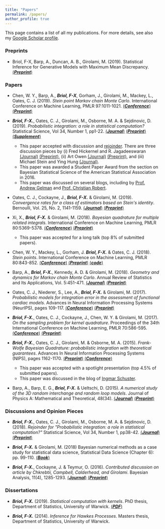 ```yaml
---
title: "Papers"
permalink: /papers/
author_profile: true
---
```


This page contains a list of all my publications. For more details, see also my [Google Scholar profile](https://scholar.google.co.uk/citations?user=yLBYtAwAAAAJ&hl=en).

### Preprints

* Briol, F-X, Barp, A., Duncan, A. B., Girolami, M. (2019). Statistical Inference for Generative Models
with Maximum Mean Discrepancy. [(***Preprint***)](https://fxbriol.github.io/pdfs/StatisticalInferenceMMD.pdf)

### Papers

* Chen, W. Y., Barp, A., ***Briol, F-X***, Gorham, J., Girolami, M., Mackey, L., Oates, C. J. (2019). *Stein point Markov chain Monte Carlo*. International Conference on Machine Learning, PMLR 97:1011-1021. [(***Conference***)](http://proceedings.mlr.press/v97/chen19b.html) [(***Preprint***)](https://arxiv.org/pdf/1905.03673)

* ***Briol, F-X.***, Oates, C. J., Girolami, M., Osborne, M. A. & Sejdinovic, D. (2019). *Probabilistic integration: a role in statistical computation?* Statistical Science, Vol 34, Number 1, pp1-22. [(***Journal***)](https://projecteuclid.org/euclid.ss/1555056025) [(***Preprint***)](https://fxbriol.github.io/pdfs/STS660.pdf) [(***Supplement***)](https://fxbriol.github.io/pdfs/STS660_supplement.pdf)
	* This paper accepted with discussion and [rejoinder](https://projecteuclid.org/euclid.ss/1555056029). There are three discussion pieces by (i) Fred Hickernel and R. Jagadeeswaran [(Journal)](https://projecteuclid.org/euclid.ss/1555056026) [(Preprint)](https://arxiv.org/pdf/1812.01811.pdf), (ii) Art Owen [(Journal)](https://projecteuclid.org/euclid.ss/1555056027) [(Preprint)](http://statweb.stanford.edu/~owen/reports/unreeff), and (iii) Michael Stein and Ying Hung [(Journal)](https://projecteuclid.org/euclid.ss/1555056028). 
	* This paper was awarded a Student Paper Award from the section on Bayesian Statistical Science of the American Statistical Association in 2016.
	* This paper was discussed on several blogs, including by [Prof. Andrew Gelman](http://andrewgelman.com/2015/12/07/28279/) and [Prof. Christian Robert](https://xianblog.wordpress.com/2015/12/17/je-suis-revenu-de-montreal-nips-2015/).


* Oates, C. J., Cockayne, J., ***Briol, F-X.*** & Girolami, M. (2019). *Convergence rates for a class of estimators based on Stein's identity*. Bernoulli, Vol. 25, No. 2, 1141-1159. [(***Journal***)](https://projecteuclid.org/euclid.bj/1551862846) [(***Preprint***)](https://fxbriol.github.io/pdfs/Bernoulli_1551862846.pdf)

* Xi, X., ***Briol, F-X.*** & Girolami, M. (2018). *Bayesian quadrature for multiple related integrals*. International Conference on Machine Learning, PMLR 80:5369-5378. [(***Conference***)](http://proceedings.mlr.press/v80/xi18a.html)
[(***Preprint***)](https://arxiv.org/abs/1801.04153)
	* This paper was accepted for a long talk (top 8% of submitted papers).

* Chen, W. Y., Mackey, L., Gorham, J. ***Briol, F-X.*** & Oates, C. J. (2018). *Stein points*. International Conference on Machine Learning, PMLR 80:843-852. 
[(***Conference***)](http://proceedings.mlr.press/v80/chen18f.html) [(***Preprint***)](https://arxiv.org/abs/1803.10161) [(***code***)](https://github.com/wilson-ye-chen/stein_points)

* Barp, A., ***Briol, F-X.***, Kennedy, A. D. & Girolami, M. (2018). *Geometry and dynamics for Markov chain Monte Carlo*. Annual Review of Statistics and Its Applications, Vol. 5:451-471.
[(***Journal***)](https://www.annualreviews.org/doi/full/10.1146/annurev-statistics-031017-100141) [(***Preprint***)](https://arxiv.org/abs/1705.02891)

* Oates, C. J., Niederer, S., Lee, A., ***Briol, F-X.*** & Girolami, M. (2017). *Probabilistic models for integration error in the assessment of functional cardiac models*. Advances in Neural Information Processing Systems (NeurIPS), pages 109-117. 
[(***Conference***)](https://papers.nips.cc/paper/6616-probabilistic-models-for-integration-error-in-the-assessment-of-functional-cardiac-models) [(***Preprint***)](https://arxiv.org/abs/1606.06841) 

* ***Briol, F-X.***, Oates, C. J., Cockayne, J., Chen, W. Y. & Girolami, M. (2017). *On the sampling problem for kernel quadrature*. Proceedings of the 34th International Conference on Machine Learning, PMLR 70:586-595. [(***Conference***)](http://proceedings.mlr.press/v70/briol17a.html) [(***Preprint***)](https://arxiv.org/abs/1706.03369) 

    
* ***Briol, F-X.***, Oates, C. J., Girolami, M. & Osborne, M. A. (2015). *Frank-Wolfe Bayesian Quadrature: probabilistic integration with theoretical guarantees*. Advances In Neural Information Processing Systems (NIPS), pages 1162-1170. [(***Preprint***)](https://arxiv.org/abs/1506.02681) [(***Conference***)](https://papers.nips.cc/paper/5749-frank-wolfe-bayesian-quadrature-probabilistic-integration-with-theoretical-guarantees)
	* This paper was accepted with a spotlight presentation (top 4.5% of submitted papers).
	* This paper was discussed in the blog of [Ingmar Schuster](https://ingmarschuster.wordpress.com/2015/10/26/frank-wolfe-bayesian-quadrature/).
    
* Barp, A., Barp, E. G., ***Briol, F-X.*** & Ueltschi, D. (2015). *A numerical study of the 3D random interchange and random loop models*. Journal of Physics A: Mathematical and Theoretical, 48(34). [(***Journal***)](http://iopscience.iop.org/article/10.1088/1751-8113/48/34/345002/meta) [(***Preprint***)](https://arxiv.org/abs/1505.00983) 

### Discussions and Opinion Pieces

* ***Briol, F-X.***, Oates, C. J., Girolami, M., Osborne, M. A. & Sejdinovic, D. (2018). *Rejoinder for "Probabilistic integration: a role in statistical computation?"* Statistical Science, Vol 34, Number 1, pp38-42. [(***Journal***)](https://projecteuclid.org/euclid.ss/1555056029) [(***Preprint***)](https://fxbriol.github.io/pdfs/STS683.pdf) 

* ***Briol, F-X.*** & Girolami, M. (2018) Bayesian numerical methods as a case study for statistical data science, Statistical Data Science (Chapter 6): pp. 99-110. [(***Book***)](https://www.worldscientific.com/doi/abs/10.1142/9781786345400_0006) 

* ***Briol, F-X.***, Cockayne, J. & Teymur, O. (2016). *Contributed discussion on article by Chkrebtii, Campbell, Calderhead, and Girolami*. Bayesian Analysis, 11(4), 1285-1293. [(***Journal***)](https://projecteuclid.org/euclid.ba/1480474950) [(***Preprint***)](https://arxiv.org/abs/1610.06752)

### Dissertations

* ***Briol, F-X.*** (2019). *Statistical computation with kernels*. PhD thesis, Department of Statistics, University of Warwick. [(***PDF***)](https://fxbriol.github.io/pdfs/PhDthesis_fxbriol.pdf)

* ***Briol, F-X.*** (2014). *Inference for Hawkes Processes*. Masters thesis, Department of Statistics, University of Warwick.
